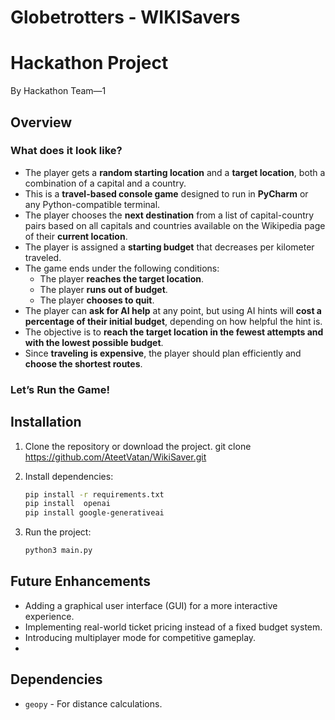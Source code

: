 # Globetrotters - WIKISavers

# Hackathon Project
By Hackathon Team—1

## Overview
### What does it look like?
- The player gets a **random starting location** and a **target location**, both a combination of a capital and a country.
- This is a **travel-based console game** designed to run in **PyCharm** or any Python-compatible terminal.
- The player chooses the **next destination** from a list of capital-country pairs based on all capitals and countries available on the Wikipedia page of their **current location**.
- The player is assigned a **starting budget** that decreases per kilometer traveled.
- The game ends under the following conditions:
  - The player **reaches the target location**.
  - The player **runs out of budget**.
  - The player **chooses to quit**.
- The player can **ask for AI help** at any point, but using AI hints will **cost a percentage of their initial budget**, depending on how helpful the hint is.
- The objective is to **reach the target location in the fewest attempts and with the lowest possible budget**.
- Since **traveling is expensive**, the player should plan efficiently and **choose the shortest routes**.

### Let’s Run the Game!

## Installation
1. Clone the repository or download the project.
git clone https://github.com/AteetVatan/WikiSaver.git

2. Install dependencies:
   ```bash
   pip install -r requirements.txt
   pip install  openai
   pip install google-generativeai
   ```
3. Run the project:
   ```bash
   python3 main.py
   ```
## Future Enhancements
- Adding a graphical user interface (GUI) for a more interactive experience.
- Implementing real-world ticket pricing instead of a fixed budget system.
- Introducing multiplayer mode for competitive gameplay.
- 
## Dependencies
- `geopy` - For distance calculations.


